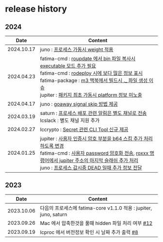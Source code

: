 # release history #

## 2024 ##

| Date       | Content                                                                                                                                                                                                                                                                                                                                                                                                     |
|------------|-------------------------------------------------------------------------------------------------------------------------------------------------------------------------------------------------------------------------------------------------------------------------------------------------------------------------------------------------------------------------------------------------------------|
| 2024.10.17 | juno : [프로세스 가동시 weight 적용](https://github.com/fatima-go/juno/issues/11) |
| 2024.04.23 | fatima-cmd : [roupdate 에서 bin 파일 복사시 executable 모드 추가 필요](https://github.com/fatima-go/fatima-cmd/issues/18)<br/> fatima-cmd : [rodeploy 시에 보다 많은 정보 표시](https://github.com/fatima-go/fatima-cmd/issues/21)<br/> fatima-package : [m3 맥북에서 빌드시 ._ 파일 생성 이슈](https://github.com/fatima-go/fatima-package/issues/1)<br/>jupiter : [패키지 최초 가동시 platform 정보 미노출](https://github.com/fatima-go/jupiter/issues/7) |
| 2024.04.17 | juno : [goaway signal skip 방법 제공](https://github.com/fatima-go/juno/issues/9)                                                                                                                                                                                                                                                                                                                               |
| 2024.03.19 | saturn : [프로세스 배포 관련 알림은 별도 채널로 전송](https://github.com/fatima-go/saturn/issues/3)<br/>lcslack : 별도 채널 지원 추가                                                                                                                                                                                                                                                                                                 |
| 2024.02.27 | lccrypto : [Secret 관련 CLI Tool 신규 제공](https://github.com/fatima-go/fatima-cmd/issues/1)                                                                                                                                                                                                                                                                                                                     
| 2024.01.25 | jupiter : [사용자 인증시 암호 부분을 b64 스킴 추가 처리하도록 변경](https://github.com/fatima-go/jupiter/issues/3)<br/> fatima-cmd : [사용자 password 암호화 전송](https://github.com/fatima-go/fatima-cmd/pull/16), [roxxx 명령어에서 jupiter 주소의 마지막 슬래쉬 추가 처리](https://github.com/fatima-go/fatima-cmd/issues/14)<br/>juno : [프로세스 감시중 DEAD 일때 추가 정보 전달](https://github.com/fatima-go/juno/pull/7)<br/>                                     |                                                                                                  |

## 2023 ##

| Date       | Content                                                                                  |
|------------|------------------------------------------------------------------------------------------|
| 2023.10.06 | 다음의 프로세스에 fatima-core v1.1.0 적용 : jupiter, juno, saturn                             |
| 2023.09.26 | Mac 에서 압축한것을 풀때 hidden 파일 처리 여부 [#12](https://github.com/fatima-go/fatima-cmd/issues/12) |
| 2023.09.19 | lcproc 에서 버전정보 확인 시 날짜 추가 출력 [#8](https://github.com/fatima-go/fatima-cmd/issues/8)      |
